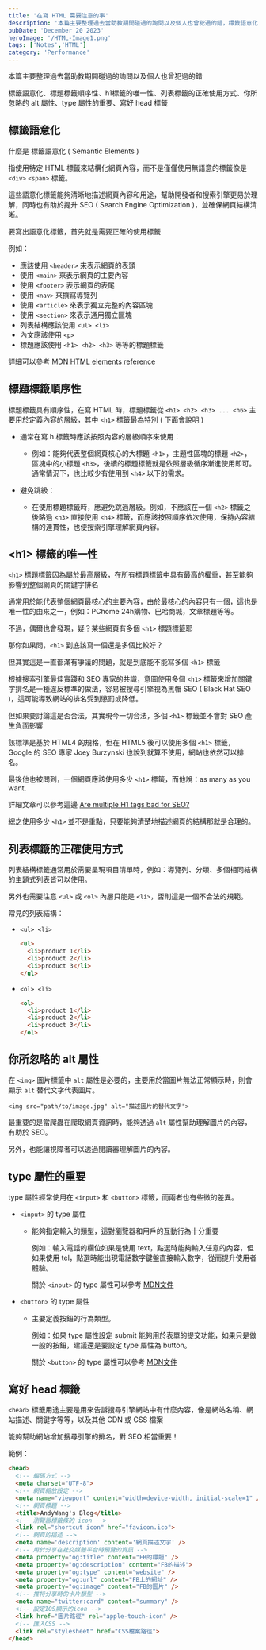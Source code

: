 ```yaml
---
title: '在寫 HTML 需要注意的事'
description: '本篇主要整理過去當助教期間碰過的詢問以及個人也曾犯過的錯，標籤語意化、標題標籤順序性、h1標籤的唯一性、列表標籤的正確使用方式、你所忽略的 alt 屬性、type 屬性的重要、寫好 head 標籤'
pubDate: 'December 20 2023'
heroImage: '/HTML-Image1.png'
tags: ['Notes','HTML']
category: 'Performance'
---
```


本篇主要整理過去當助教期間碰過的詢問以及個人也曾犯過的錯

標籤語意化、標題標籤順序性、h1標籤的唯一性、列表標籤的正確使用方式、你所忽略的 alt 屬性、type 屬性的重要、寫好 head 標籤

## 標籤語意化

什麼是 標籤語意化 ( Semantic Elements )

指使用特定 HTML 標籤來結構化網頁內容，而不是僅僅使用無語意的標籤像是 `<div>` `<span>` 標籤。

這些語意化標籤能夠清晰地描述網頁內容和用途，幫助開發者和搜索引擎更易於理解，同時也有助於提升 SEO ( Search Engine Optimization )，並確保網頁結構清晰。

要寫出語意化標籤，首先就是需要正確的使用標籤

例如：
- 應該使用 `<header>` 來表示網頁的表頭
- 使用 `<main>` 來表示網頁的主要內容
- 使用 `<footer>` 表示網頁的表尾
- 使用 `<nav>` 來撰寫導覽列
- 使用 `<article>` 來表示獨立完整的內容區塊
- 使用 `<section>` 來表示通用獨立區塊
- 列表結構應該使用 `<ul> <li>` 
- 內文應該使用 `<p>`
- 標題應該使用 `<h1> <h2> <h3>` 等等的標題標籤

詳細可以參考 [MDN HTML elements reference](https://developer.mozilla.org/zh-CN/docs/Web/HTML/Element)

## 標題標籤順序性

標題標籤具有順序性，在寫 HTML 時，標題標籤從 `<h1> <h2> <h3> ... <h6>` 主要用於定義內容的層級，其中 `<h1>` 標籤最為特別 ( 下面會說明 )

- 通常在寫 h 標籤時應該按照內容的層級順序來使用：
  - 例如：能夠代表整個網頁核心的大標題 `<h1>`，主題性區塊的標題 `<h2>`，區塊中的小標題 `<h3>`，後續的標題標籤就是依照層級循序漸進使用即可。通常情況下，也比較少有使用到 `<h4>` 以下的需求。

- 避免跳級：
  - 在使用標題標籤時，應避免跳過層級。例如，不應該在一個 `<h2>` 標籤之後略過 `<h3>` 直接使用 `<h4>` 標籤，而應該按照順序依次使用，保持內容結構的連貫性，也便搜索引擎理解網頁內容。

## &lt;h1&gt; 標籤的唯一性

`<h1>` 標題標籤因為屬於最高層級，在所有標題標籤中具有最高的權重，甚至能夠影響到整個網頁的關鍵字排名

通常用於能代表整個網頁最核心的主要內容，由於最核心的內容只有一個，這也是唯一性的由來之一，例如：PChome 24h購物、巴哈商城，文章標題等等。

不過，偶爾也會發現，疑？某些網頁有多個 `<h1>` 標題標籤耶

那你如果問，`<h1>` 到底該寫一個還是多個比較好？

但其實這是一直都滿有爭議的問題，就是到底能不能寫多個 `<h1>` 標籤

根據搜索引擎最佳實踐和 SEO 專家的共識，意圖使用多個 `<h1>` 標籤來增加關鍵字排名是一種違反標準的做法，容易被搜尋引擎視為黑帽 SEO ( Black Hat SEO )，這可能導致網站的排名受到懲罰或降低。

但如果要討論這是否合法，其實現今一切合法，多個 `<h1>` 標籤並不會對 SEO 產生負面影響

該標準是基於 HTML4 的規格，但在 HTML5 後可以使用多個 `<h1>` 標籤，Google 的 SEO 專家 Joey Burzynski 也說到就算不使用，網站也依然可以排名。

最後他也被問到，一個網頁應該使用多少 `<h1>` 標籤，而他說：as many as you want.

詳細文章可以參考這邊 [Are multiple H1 tags bad for SEO?](https://medium.com/marketkarma/are-multiple-h1-tags-bad-for-seo-f5e3da76f360)

總之使用多少 `<h1>` 並不是重點，只要能夠清楚地描述網頁的結構那就是合理的。

## 列表標籤的正確使用方式

列表結構標籤通常用於需要呈現項目清單時，例如：導覽列、分類、多個相同結構的主題式列表皆可以使用。

另外也需要注意 `<ul>` 或 `<ol>` 內層只能是 `<li>`，否則這是一個不合法的規範。 

常見的列表結構：

- `<ul> <li>`
  ```html
  <ul>
    <li>product 1</li>
    <li>product 2</li>
    <li>product 3</li>
  </ul>
  ```
- `<ol> <li>`
  ```html
  <ol>
    <li>product 1</li>
    <li>product 2</li>
    <li>product 3</li>
  </ol>
  ```

## 你所忽略的 alt 屬性

在 `<img>` 圖片標籤中 `alt` 屬性是必要的，主要用於當圖片無法正常顯示時，則會顯示 `alt` 替代文字代表圖片。

```html=
<img src="path/to/image.jpg" alt="描述圖片的替代文字">
```

最重要的是當爬蟲在爬取網頁資訊時，能夠透過 `alt` 屬性幫助理解圖片的內容，有助於 SEO。

另外，也能讓視障者可以透過閱讀器理解圖片的內容。

## type 屬性的重要

type 屬性經常使用在 `<input>` 和 `<button>` 標籤，而兩者也有些微的差異。

- `<input>` 的 type 屬性
  - 能夠指定輸入的類型，這對瀏覽器和用戶的互動行為十分重要

    例如：輸入電話的欄位如果是使用 text，點選時能夠輸入任意的內容，但如果使用 tel，點選時能出現電話數字鍵盤直接輸入數字，從而提升使用者體驗。

    關於 `<input>` 的 type 屬性可以參考 [MDN文件](https://developer.mozilla.org/zh-CN/docs/Web/HTML/Element/input)

- `<button>` 的 type 屬性
  - 主要定義按鈕的行為類型。

    例如：如果 type 屬性設定 submit 能夠用於表單的提交功能，如果只是做一般的按鈕，建議還是要設定 type 屬性為 button。

    關於 `<button>` 的 type 屬性可以參考 [MDN文件](https://developer.mozilla.org/zh-TW/docs/Web/HTML/Element/button)

## 寫好 head 標籤

`<head>` 標籤用途主要是用來告訴搜尋引擎網站中有什麼內容，像是網站名稱、網站描述、關鍵字等等，以及其他 CDN 或 CSS 檔案

能夠幫助網站增加搜尋引擎的排名，對 SEO 相當重要！

範例：
```html
<head>
  <!-- 編碼方式 -->
  <meta charset="UTF-8">
  <!-- 網頁縮放設定 -->
  <meta name="viewport" content="width=device-width, initial-scale=1" />
  <!-- 網頁標題 -->
  <title>AndyWang's Blog</title>
  <!-- 瀏覽器標籤條的 icon -->
  <link rel="shortcut icon" href="favicon.ico">
  <!-- 網頁的描述 -->
  <meta name='description' content='網頁描述文字' />
  <!-- 用於分享在社交媒體平台時預覽的資訊 -->
  <meta property="og:title" content="FB的標題" />
  <meta property="og:description" content="FB的描述">
  <meta property="og:type" content="website" />
  <meta property="og:url" content="FB上的網址" />
  <meta property="og:image" content="FB的圖片" />
  <!-- 推特分享時的卡片類型 -->
  <meta name="twitter:card" content="summary" />
  <!-- 設定IOS顯示的icon -->
  <link href="圖片路徑" rel="apple-touch-icon" />
  <!-- 匯入CSS -->
  <link rel="stylesheet" href="CSS檔案路徑">
</head>
```